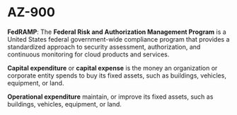 # AZ-900
**FedRAMP**: The **Federal Risk and Authorization Management Program** is a United States federal government-wide compliance program that provides a standardized approach to security assessment, authorization, and continuous monitoring for cloud products and services.

**Capital expenditure** or **capital expense** is the money an organization or corporate entity spends to buy its fixed assets, such as buildings, vehicles, equipment, or land.

**Operational expenditure** maintain, or improve its fixed assets, such as buildings, vehicles, equipment, or land.

